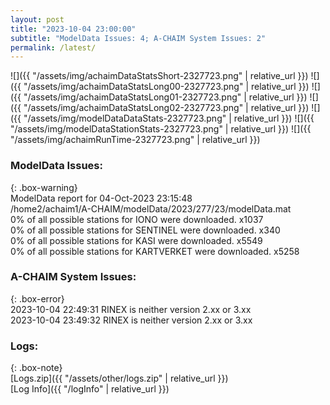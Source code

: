 ```yaml
---
layout: post
title: "2023-10-04 23:00:00"
subtitle: "ModelData Issues: 4; A-CHAIM System Issues: 2"
permalink: /latest/
---
```


![]({{ "/assets/img/achaimDataStatsShort-2327723.png" | relative_url }})
![]({{ "/assets/img/achaimDataStatsLong00-2327723.png" | relative_url }})
![]({{ "/assets/img/achaimDataStatsLong01-2327723.png" | relative_url }})
![]({{ "/assets/img/achaimDataStatsLong02-2327723.png" | relative_url }})
![]({{ "/assets/img/modelDataDataStats-2327723.png" | relative_url }})
![]({{ "/assets/img/modelDataStationStats-2327723.png" | relative_url }})
![]({{ "/assets/img/achaimRunTime-2327723.png" | relative_url }})


### ModelData Issues:  
  
{: .box-warning}  
 ModelData report for 04-Oct-2023 23:15:48   
 /home2/achaim1/A-CHAIM/modelData/2023/277/23/modelData.mat   
 0% of all possible stations for IONO were downloaded. x1037   
 0% of all possible stations for SENTINEL were downloaded. x340   
 0% of all possible stations for KASI were downloaded. x5549   
 0% of all possible stations for KARTVERKET were downloaded. x5258   
  
### A-CHAIM System Issues:  
  
{: .box-error}  
2023-10-04 22:49:31 RINEX is neither version 2.xx or 3.xx  
2023-10-04 23:49:32 RINEX is neither version 2.xx or 3.xx  

### Logs:  
  
{: .box-note}  
[Logs.zip]({{ "/assets/other/logs.zip" | relative_url }})  
[Log Info]({{ "/logInfo" | relative_url }})  
